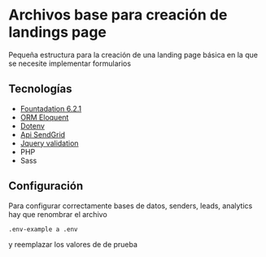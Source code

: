 # Archivos base para creación de landings page 
Pequeña estructura para la creación de una landing page básica en la que se necesite implementar formularios
 
## Tecnologías

* [Fountadation 6.2.1](http://foundation.zurb.com/)
* [ORM Eloquent](https://laravel.com/docs/5.2/eloquent)
* [Dotenv](https://github.com/vlucas/phpdotenv)
* [Api SendGrid](https://mandrillapp.com/api/docs/index.php.html)
* [Jquery validation](http://jqueryvalidation.org/)
* PHP
* Sass

## Configuración
Para configurar correctamente bases de datos, senders, leads, analytics hay que renombrar el archivo

    .env-example a .env

y reemplazar los valores de de prueba


